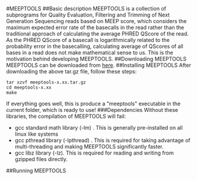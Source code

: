 #MEEPTOOLS
##Basic description
MEEPTOOLS is a collection of subprograms for Quality Evaluation, Filtering and Trimming of Next Generation Sequencing reads based on MEEP score, which considers the maximum expected error rate of the basecalls in the read rather than the traditional approach of calculating the average PHRED QScore of the read. As the PHRED QScore of a basecall is logarithmically related to the probability error in the basecalling, calculating average of QScores of all bases in a read does not make mathematical sense to us. This is the motivation behind developing MEEPTOOLS.
##Downloading MEEPTOOLS
MEEPTOOLS can be downloaded from [here](https://github.com/nisheth/meeptools/archive/v0.1r5.tar.gz).
##Installing MEEPTOOLS
After downloading the above tar.gz file, follow these steps:
```
tar xzvf meeptools-x.xx.tar.gz
cd meeptools-x.xx
make
```
If everything goes well, this is produce a "meeptools" executable in the current folder, which is ready to use!
###Dependencies
Without these libraries, the compilation of MEEPTOOLS will fail:
+ gcc standard math library (-lm) . This is generally pre-installed on all linux like systems
+ gcc pthread library (-lpthread) . This is required for taking advantage of multi-threading and making MEEPTOOLS significantly faster.
+ gcc libz library (-lz). This is required for reading and writing from gzipped files directly.

##Running MEEPTOOLS
